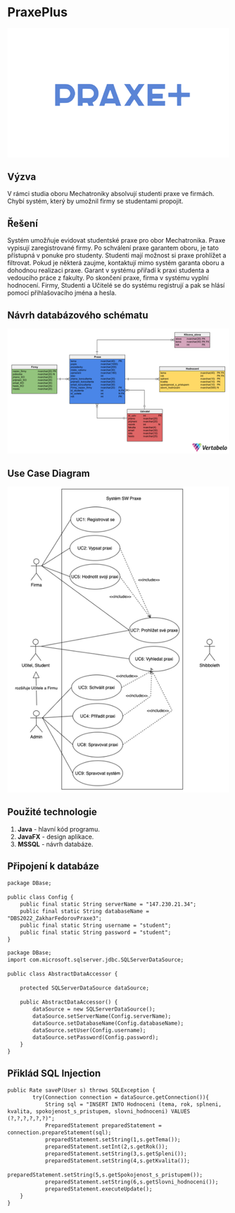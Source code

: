# PraxePlus
![logo](https://github.com/ZakharFedorov/PraxePlus/blob/main/logo.png)


## Výzva
V rámci studia oboru Mechatroniky absolvují studenti praxe ve firmách. Chybí systém, který by umožnil
firmy se studentami propojit.

## Řešení
Systém umožňuje evidovat studentské praxe pro obor Mechatronika. Praxe vypisují
zaregistrované firmy. Po schválení praxe garantem oboru, je tato
přístupná v ponuke pro studenty. Studenti mají možnost si praxe prohlížet a filtrovat. Pokud je některá
zaujme, kontaktují mimo systém garanta oboru a dohodnou realizaci praxe. Garant v systému přiřadí k
praxi studenta a vedoucího práce z fakulty. Po skončení praxe, firma v systému vyplní hodnocení. Firmy, Studenti a Učitelé
se do systému registrují a pak se hlásí pomocí přihlašovacího jména a hesla.



## Návrh databázového schématu
![Návrh databázového schématu](https://github.com/ZakharFedorov/PraxePlus/blob/main/SQLTables/Tables.png)

## Use Case Diagram
![Use Case Diagram](https://github.com/ZakharFedorov/PraxePlus/blob/main/UseCase%20Diagarm.png)

## Použité technologie

1. **Java** - hlavní kód programu.
2. **JavaFX** - design aplikace.
3. **MSSQL** - návrh databáze.
   
## Připojení k databáze
```
package DBase;

public class Config {
    public final static String serverName = "147.230.21.34";
    public final static String databaseName = "DBS2022_ZakharFedorovPraxe3";
    public final static String username = "student";
    public final static String password = "student";
}
```
```
package DBase;
import com.microsoft.sqlserver.jdbc.SQLServerDataSource;

public class AbstractDataAccessor {

    protected SQLServerDataSource dataSource;
    
    public AbstractDataAccessor() {
        dataSource = new SQLServerDataSource();
        dataSource.setServerName(Config.serverName);
        dataSource.setDatabaseName(Config.databaseName);
        dataSource.setUser(Config.username);
        dataSource.setPassword(Config.password);        
    }
}
```
## Přiklád SQL Injection
```
public Rate saveP(User s) throws SQLException {
        try(Connection connection = dataSource.getConnection()){
            String sql = "INSERT INTO Hodnoceni (tema, rok, splneni, kvalita, spokojenost_s_pristupem, slovni_hodnoceni) VALUES (?,?,?,?,?,?)";
            PreparedStatement preparedStatement = connection.prepareStatement(sql);
            preparedStatement.setString(1,s.getTema());
            preparedStatement.setInt(2,s.getRok());
            preparedStatement.setString(3,s.getSpleni());
            preparedStatement.setString(4,s.getKvalita());
            preparedStatement.setString(5,s.getSpokojenost_s_pristupem());
            preparedStatement.setString(6,s.getSlovni_hodnoceni());
            preparedStatement.executeUpdate();
    }
}
```
